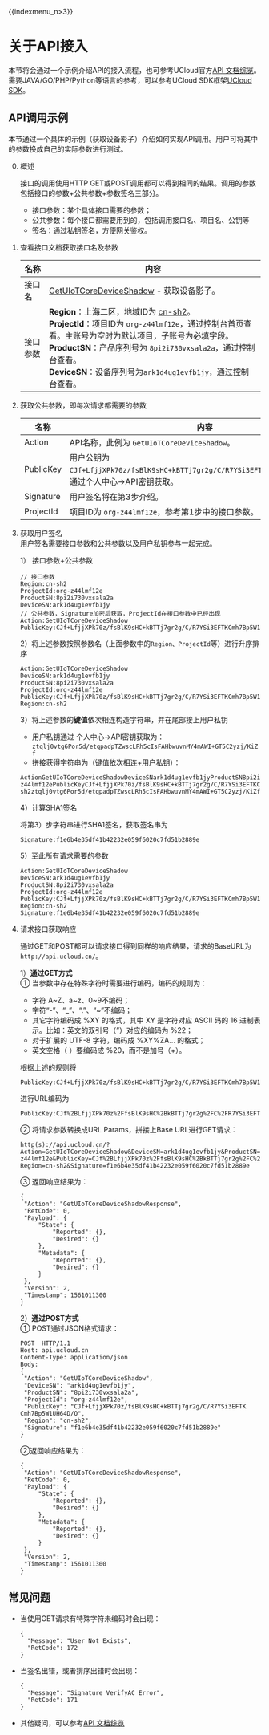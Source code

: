 {{indexmenu_n>3}}


# 关于API接入
本节将会通过一个示例介绍API的接入流程，也可参考UCloud官方[API 文档综览](https://docs.ucloud.cn/api/summary/overview)。需要JAVA/GO/PHP/Python等语言的参考，可以参考UCloud SDK框架[UCloud SDK](../device_develop_guide/c_sdk_example/csdkquickstart)。



## API调用示例
本节通过一个具体的示例（获取设备影子）介绍如何实现API调用。用户可将其中的参数换成自己的实际参数进行测试。

0. 概述   
  
   接口的调用使用HTTP GET或POST调用都可以得到相同的结果。调用的参数包括接口的参数+公共参数+参数签名三部分。
   - 接口参数：某个具体接口需要的参数；
   - 公共参数：每个接口都需要用到的，包括调用接口名、项目名、公钥等
   - 签名：通过私钥签名，方便网关鉴权。

1. 查看接口文档获取接口名及参数   

   名称| 内容
   ---|---
   接口名| [GetUIoTCoreDeviceShadow](../api_guide/deviceshadowmgmtapi) - 获取设备影子。
   接口参数|**Region**：上海二区，地域ID为    [cn-sh2](https://docs.ucloud.cn/api/summary/regionlist)。<br>**ProjectId**：项目ID为 `org-z44lmf12e`，通过控制台首页查看。主账号为空时为默认项目，子账号为必填字段。<br>**ProductSN**：产品序列号为    `8pi2i730vxsala2a`，通过控制台查看。<br>**DeviceSN**：设备序列号为`ark1d4ug1evfb1jy`，通过控制台查看。

2. 获取公共参数，即每次请求都需要的参数

   名称|内容
   ---|---
   Action|API名称，此例为 `GetUIoTCoreDeviceShadow`。
   PublicKey|用户公钥为`CJf+LfjjXPk70z/fsBlK9sHC+kBTTj7gr2g/C/R7YSi3EFTKCmh7Bp5W1UH64D/O`，通过个人中心->API密钥获取。
   Signature|用户签名将在第3步介绍。
   ProjectId|项目ID为 `org-z44lmf12e`，参考第1步中的接口参数。

3. 获取用户签名  
   用户签名需要接口参数和公共参数以及用户私钥参与一起完成。 

   1） 接口参数+公共参数
   ```
   // 接口参数
   Region:cn-sh2
   ProjectId:org-z44lmf12e
   ProductSN:8pi2i730vxsala2a
   DeviceSN:ark1d4ug1evfb1jy
   // 公共参数，Signature加密后获取，ProjectId在接口参数中已经出现
   Action:GetUIoTCoreDeviceShadow
   PublicKey:CJf+LfjjXPk70z/fsBlK9sHC+kBTTj7gr2g/C/R7YSi3EFTKCmh7Bp5W1UH64D/O
   ```
   2）将上述参数按照参数名（上面参数中的`Region、ProjectId`等）进行升序排序
   ```
   Action:GetUIoTCoreDeviceShadow
   DeviceSN:ark1d4ug1evfb1jy
   ProductSN:8pi2i730vxsala2a
   ProjectId:org-z44lmf12e
   PublicKey:CJf+LfjjXPk70z/fsBlK9sHC+kBTTj7gr2g/C/R7YSi3EFTKCmh7Bp5W1UH64D/O
   Region:cn-sh2
   ```
   3）将上述参数的**键值**依次相连构造字符串，并在尾部接上用户私钥
   
   - 用户私钥通过 个人中心->API密钥获取为：`ztqlj0vtg6Por5d/etqpadpTZwscLRh5cIsFAHbwuvnMY4mAWI+GT5C2yzj/KiZf`
   - 拼接获得字符串为（键值依次相连+用户私钥）：
   ```
   ActionGetUIoTCoreDeviceShadowDeviceSNark1d4ug1evfb1jyProductSN8pi2i730vxsala2aProjectIdorg-z44lmf12ePublicKeyCJf+LfjjXPk70z/fsBlK9sHC+kBTTj7gr2g/C/R7YSi3EFTKCmh7Bp5W1UH64D/ORegioncn-sh2ztqlj0vtg6Por5d/etqpadpTZwscLRh5cIsFAHbwuvnMY4mAWI+GT5C2yzj/KiZf
   ```
   4）计算SHA1签名
   
   将第3）步字符串进行SHA1签名，获取签名串为
   ```
   Signature:f1e6b4e35df41b42232e059f6020c7fd51b2889e
   ```
   5）至此所有请求需要的参数
   ```
   Action:GetUIoTCoreDeviceShadow
   DeviceSN:ark1d4ug1evfb1jy
   ProductSN:8pi2i730vxsala2a
   ProjectId:org-z44lmf12e
   PublicKey:CJf+LfjjXPk70z/fsBlK9sHC+kBTTj7gr2g/C/R7YSi3EFTKCmh7Bp5W1UH64D/O
   Region:cn-sh2
   Signature:f1e6b4e35df41b42232e059f6020c7fd51b2889e
   ```
4. 请求接口获取响应
  
   通过GET和POST都可以请求接口得到同样的响应结果，请求的BaseURL为`http://api.ucloud.cn/`。

   1）**通过GET方式**  
   ① 当参数中存在特殊字符时需要进行编码，编码的规则为：  
      - 字符 A~Z、a~z、0~9不编码；
      - 字符“-”、“_”、“.”、“~”不编码；
      - 其它字符编码成 %XY 的格式，其中 XY 是字符对应 ASCII 码的 16    进制表示。比如：英文的双引号（”）对应的编码为 %22；
      - 对于扩展的 UTF-8 字符，编码成 %XY%ZA… 的格式；
      - 英文空格（ ）要编码成 %20，而不是加号（+）。
   
    根据上述的规则将
    ```
    PublicKey:CJf+LfjjXPk70z/fsBlK9sHC+kBTTj7gr2g/C/R7YSi3EFTKCmh7Bp5W1UH64D/O
    ```
    进行URL编码为
    ```
    PublicKey:CJf%2BLfjjXPk70z%2FfsBlK9sHC%2BkBTTj7gr2g%2FC%2FR7YSi3EFTKCmh7Bp5W1UH64D%2FO
    ```

   ② 将请求参数转换成URL Params，拼接上Base URL进行GET请求：
     ```
     http(s)://api.ucloud.cn/?Action=GetUIoTCoreDeviceShadow&DeviceSN=ark1d4ug1evfb1jy&ProductSN=8pi2i730vxsala2a&ProjectId=org-z44lmf12e&PublicKey=CJf%2BLfjjXPk70z%2FfsBlK9sHC%2BkBTTj7gr2g%2FC%2FR7YSi3EFTKCmh7Bp5W1UH64D%2FO& Region=cn-sh2&Signature=f1e6b4e35df41b42232e059f6020c7fd51b2889e
     ```
   ③ 返回响应结果为：
   ```
   {
    "Action": "GetUIoTCoreDeviceShadowResponse",
    "RetCode": 0,
    "Payload": {
        "State": {
            "Reported": {},
            "Desired": {}
        },
        "Metadata": {
            "Reported": {},
            "Desired": {}
        }
    },
    "Version": 2,
    "Timestamp": 1561011300
   }
   ```
   
   2）**通过POST方式**  
   ① POST通过JSON格式请求：
   ```
   POST  HTTP/1.1
   Host: api.ucloud.cn
   Content-Type: application/json
   Body:
   {
   	"Action": "GetUIoTCoreDeviceShadow",
   	"DeviceSN": "ark1d4ug1evfb1jy",
   	"ProductSN": "8pi2i730vxsala2a",
   	"ProjectId": "org-z44lmf12e",
   	"PublicKey": "CJf+LfjjXPk70z/fsBlK9sHC+kBTTj7gr2g/C/R7YSi3EFTK   Cmh7Bp5W1UH64D/O",
   	"Region": "cn-sh2",
   	"Signature": "f1e6b4e35df41b42232e059f6020c7fd51b2889e"
   }
   ```
   ②返回响应结果为：
   ```
   {
    "Action": "GetUIoTCoreDeviceShadowResponse",
    "RetCode": 0,
    "Payload": {
        "State": {
            "Reported": {},
            "Desired": {}
        },
        "Metadata": {
            "Reported": {},
            "Desired": {}
        }
    },
    "Version": 2,
    "Timestamp": 1561011300
   }
   ```
   
## 常见问题
- 当使用GET请求有特殊字符未编码时会出现：
  ```
  {
    "Message": "User Not Exists",
    "RetCode": 172
  }
  ```
- 当签名出错，或者排序出错时会出现：
  ```
  {
    "Message": "Signature VerifyAC Error",
    "RetCode": 171
  }
  ```
- 其他疑问，可以参考[API 文档综览](https://docs.ucloud.cn/api/summary/overview)
